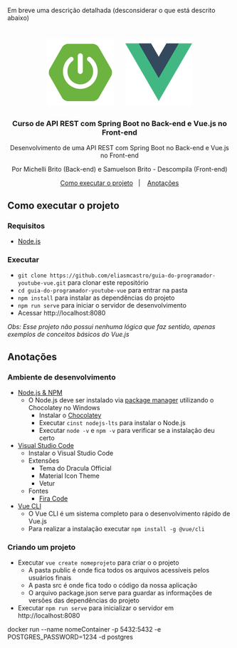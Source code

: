 Em breve uma descrição detalhada (desconsiderar o que está descrito abaixo)

<h1 align="center">
  <img alt="Logo" src=".github/logo_spring_boot.png" width="150px" />&nbsp;&nbsp;&nbsp;
  <img alt="Logo" src=".github/logo_vue.png" width="150px" />
</h1>

<h3 align="center">
  Curso de API REST com Spring Boot no Back-end e Vue.js no Front-end
</h3>

<p align="center">Desenvolvimento de uma API REST com Spring Boot no Back-end e Vue.js no Front-end</p>

<p align="center">Por Michelli Brito (Back-end) e Samuelson Brito - Descompila (Front-end)</p>

<p align="center">
  <a href="#como-executar-o-projeto">Como executar o projeto</a>&nbsp;&nbsp;&nbsp;|&nbsp;&nbsp;&nbsp;
  <a href="#anotações">Anotações</a>
</p>

## Como executar o projeto

### Requisitos

- [Node.js](https://nodejs.org)

### Executar

- `git clone https://github.com/eliasmcastro/guia-do-programador-youtube-vue.git` para clonar este repositório
- `cd guia-do-programador-youtube-vue` para entrar na pasta
- `npm install` para instalar as dependências do projeto
- `npm run serve` para iniciar o servidor de desenvolvimento
- Acessar http://localhost:8080

_Obs: Esse projeto não possui nenhuma lógica que faz sentido, apenas exemplos de conceitos básicos do Vue.js_

## Anotações

### Ambiente de desenvolvimento

- [Node.js & NPM](https://nodejs.org)
  - O Node.js deve ser instalado via [package manager](https://nodejs.org/en/download/package-manager) utilizando o Chocolatey no Windows
    - Instalar o [Chocolatey](https://chocolatey.org/install)
    - Executar `cinst nodejs-lts` para instalar o Node.js
    - Executar `node -v` e `npm -v` para verificar se a instalação deu certo
- [Visual Studio Code](https://code.visualstudio.com)
  - Instalar o Visual Studio Code
  - Extensões
    - Tema do Dracula Official
    - Material Icon Theme
    - Vetur
  - Fontes
    - [Fira Code](https://github.com/tonsky/FiraCode)
- [Vue CLI](https://cli.vuejs.org)
  - O Vue CLI é um sistema completo para o desenvolvimento rápido de Vue.js
  - Para realizar a instalação executar `npm install -g @vue/cli`

### Criando um projeto

- Executar `vue create nomeprojeto` para criar o o projeto
  - A pasta public é onde fica todos os arquivos acessíveis pelos usuários finais
  - A pasta src é onde fica todo o código da nossa aplicação
  - O arquivo package.json serve para guardar as informações de versões das dependências do projeto
- Executar `npm run serve` para inicializar o servidor em http://localhost:8080


docker run --name nomeContainer -p 5432:5432 -e POSTGRES_PASSWORD=1234 -d postgres